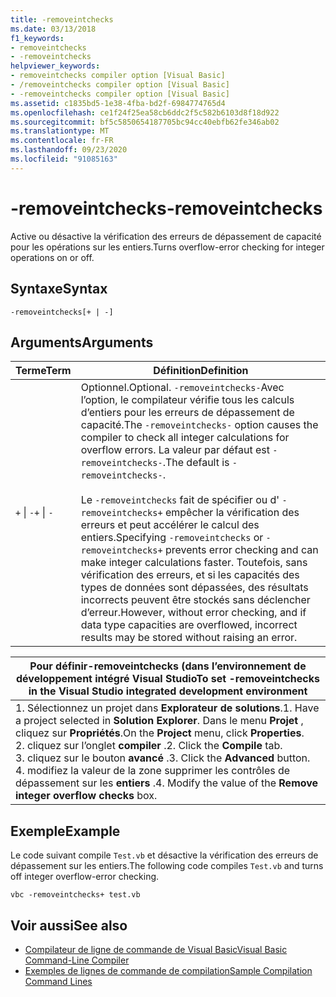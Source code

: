 ```yaml
---
title: -removeintchecks
ms.date: 03/13/2018
f1_keywords:
- removeintchecks
- -removeintchecks
helpviewer_keywords:
- removeintchecks compiler option [Visual Basic]
- /removeintchecks compiler option [Visual Basic]
- -removeintchecks compiler option [Visual Basic]
ms.assetid: c1835bd5-1e38-4fba-bd2f-6984774765d4
ms.openlocfilehash: ce1f24f25ea58cb6ddc2f5c582b6103d8f18d922
ms.sourcegitcommit: bf5c5850654187705bc94cc40ebfb62fe346ab02
ms.translationtype: MT
ms.contentlocale: fr-FR
ms.lasthandoff: 09/23/2020
ms.locfileid: "91085163"
---
```

# <a name="-removeintchecks"></a><span data-ttu-id="0ccb7-102">-removeintchecks</span><span class="sxs-lookup"><span data-stu-id="0ccb7-102">-removeintchecks</span></span>

<span data-ttu-id="0ccb7-103">Active ou désactive la vérification des erreurs de dépassement de capacité pour les opérations sur les entiers.</span><span class="sxs-lookup"><span data-stu-id="0ccb7-103">Turns overflow-error checking for integer operations on or off.</span></span>  
  
## <a name="syntax"></a><span data-ttu-id="0ccb7-104">Syntaxe</span><span class="sxs-lookup"><span data-stu-id="0ccb7-104">Syntax</span></span>  
  
```console  
-removeintchecks[+ | -]  
```  
  
## <a name="arguments"></a><span data-ttu-id="0ccb7-105">Arguments</span><span class="sxs-lookup"><span data-stu-id="0ccb7-105">Arguments</span></span>  
  
|<span data-ttu-id="0ccb7-106">Terme</span><span class="sxs-lookup"><span data-stu-id="0ccb7-106">Term</span></span>|<span data-ttu-id="0ccb7-107">Définition</span><span class="sxs-lookup"><span data-stu-id="0ccb7-107">Definition</span></span>|  
|---|---|  
|<span data-ttu-id="0ccb7-108">`+` &#124; `-`</span><span class="sxs-lookup"><span data-stu-id="0ccb7-108">`+` &#124; `-`</span></span>|<span data-ttu-id="0ccb7-109">Optionnel.</span><span class="sxs-lookup"><span data-stu-id="0ccb7-109">Optional.</span></span> <span data-ttu-id="0ccb7-110">`-removeintchecks-`Avec l’option, le compilateur vérifie tous les calculs d’entiers pour les erreurs de dépassement de capacité.</span><span class="sxs-lookup"><span data-stu-id="0ccb7-110">The `-removeintchecks-` option causes the compiler to check all integer calculations for overflow errors.</span></span> <span data-ttu-id="0ccb7-111">La valeur par défaut est `-removeintchecks-`.</span><span class="sxs-lookup"><span data-stu-id="0ccb7-111">The default is `-removeintchecks-`.</span></span><br /><br /> <span data-ttu-id="0ccb7-112">Le `-removeintchecks` fait de spécifier ou d' `-removeintchecks+` empêcher la vérification des erreurs et peut accélérer le calcul des entiers.</span><span class="sxs-lookup"><span data-stu-id="0ccb7-112">Specifying `-removeintchecks` or `-removeintchecks+` prevents error checking and can make integer calculations faster.</span></span> <span data-ttu-id="0ccb7-113">Toutefois, sans vérification des erreurs, et si les capacités des types de données sont dépassées, des résultats incorrects peuvent être stockés sans déclencher d’erreur.</span><span class="sxs-lookup"><span data-stu-id="0ccb7-113">However, without error checking, and if data type capacities are overflowed, incorrect results may be stored without raising an error.</span></span>|  
  
|<span data-ttu-id="0ccb7-114">Pour définir-removeintchecks (dans l’environnement de développement intégré Visual Studio</span><span class="sxs-lookup"><span data-stu-id="0ccb7-114">To set -removeintchecks in the Visual Studio integrated development environment</span></span>|  
|---|  
|<span data-ttu-id="0ccb7-115">1. Sélectionnez un projet dans **Explorateur de solutions**.</span><span class="sxs-lookup"><span data-stu-id="0ccb7-115">1.  Have a project selected in **Solution Explorer**.</span></span> <span data-ttu-id="0ccb7-116">Dans le menu **Projet** , cliquez sur **Propriétés**.</span><span class="sxs-lookup"><span data-stu-id="0ccb7-116">On the **Project** menu, click **Properties**.</span></span> <br /><span data-ttu-id="0ccb7-117">2. cliquez sur l’onglet **compiler** .</span><span class="sxs-lookup"><span data-stu-id="0ccb7-117">2.  Click the **Compile** tab.</span></span><br /><span data-ttu-id="0ccb7-118">3. cliquez sur le bouton **avancé** .</span><span class="sxs-lookup"><span data-stu-id="0ccb7-118">3.  Click the **Advanced** button.</span></span><br /><span data-ttu-id="0ccb7-119">4. modifiez la valeur de la zone supprimer les contrôles de dépassement sur les **entiers** .</span><span class="sxs-lookup"><span data-stu-id="0ccb7-119">4.  Modify the value of the **Remove integer overflow checks** box.</span></span>|  
  
## <a name="example"></a><span data-ttu-id="0ccb7-120">Exemple</span><span class="sxs-lookup"><span data-stu-id="0ccb7-120">Example</span></span>  

 <span data-ttu-id="0ccb7-121">Le code suivant compile `Test.vb` et désactive la vérification des erreurs de dépassement sur les entiers.</span><span class="sxs-lookup"><span data-stu-id="0ccb7-121">The following code compiles `Test.vb` and turns off integer overflow-error checking.</span></span>  
  
```console
vbc -removeintchecks+ test.vb  
```  
  
## <a name="see-also"></a><span data-ttu-id="0ccb7-122">Voir aussi</span><span class="sxs-lookup"><span data-stu-id="0ccb7-122">See also</span></span>

- [<span data-ttu-id="0ccb7-123">Compilateur de ligne de commande de Visual Basic</span><span class="sxs-lookup"><span data-stu-id="0ccb7-123">Visual Basic Command-Line Compiler</span></span>](index.md)
- [<span data-ttu-id="0ccb7-124">Exemples de lignes de commande de compilation</span><span class="sxs-lookup"><span data-stu-id="0ccb7-124">Sample Compilation Command Lines</span></span>](sample-compilation-command-lines.md)

